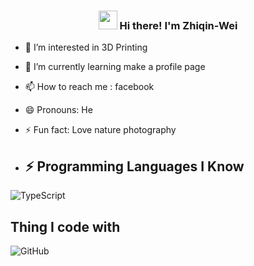 

<!-- Heading -->
<h3 align="center"><img src = "https://raw.githubusercontent.com/MartinHeinz/MartinHeinz/master/wave.gif" width = 30px> Hi there! I'm Zhiqin-Wei</h3>

- 👀 I’m interested in 3D Printing
- 🌱 I’m currently learning make a profile page
- 📫 How to reach me : facebook
- 😄 Pronouns: He
- ⚡ Fun fact: Love nature photography



- ## ⚡ Programming Languages I Know

<img alt="TypeScript" src="https://img.shields.io/badge/-TypeScript-007ACC?style=flat-square&logo=typescript&logoColor=white" />

## Thing I code with

![GitHub](https://img.shields.io/badge/-GitHub-181717?style=flat-square&logo=github)

<!---
Zhiqin-Wei/Zhiqin-Wei is a ✨ special ✨ repository because its `README.md` (this file) appears on your GitHub profile.
You can click the Preview link to take a look at your changes.
--->
